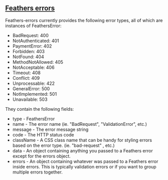 ## [Feathers errors](https://docs.feathersjs.com/middleware/error-handling.html#feathers-error-types)

Feathers-errors currently provides the following error types,
all of which are instances of FeathersError:

- BadRequest: 400
- NotAuthenticated: 401
- PaymentError: 402
- Forbidden: 403
- NotFound: 404
- MethodNotAllowed: 405
- NotAcceptable: 406
- Timeout: 408
- Conflict: 409
- Unprocessable: 422
- GeneralError: 500
- NotImplemented: 501
- Unavailable: 503

They contain the following fields:

- type - FeathersError
- name - The error name (ie. "BadRequest", "ValidationError", etc.)
- message - The error message string
- code - The HTTP status code
- className - A CSS class name that can be handy for styling errors based on the error type.
(ie. "bad-request" , etc.)
- data - An object containing anything you passed to a Feathers error except for the errors object.
- errors - An object containing whatever was passed to a Feathers error inside errors.
This is typically validation errors or if you want to group multiple errors together.